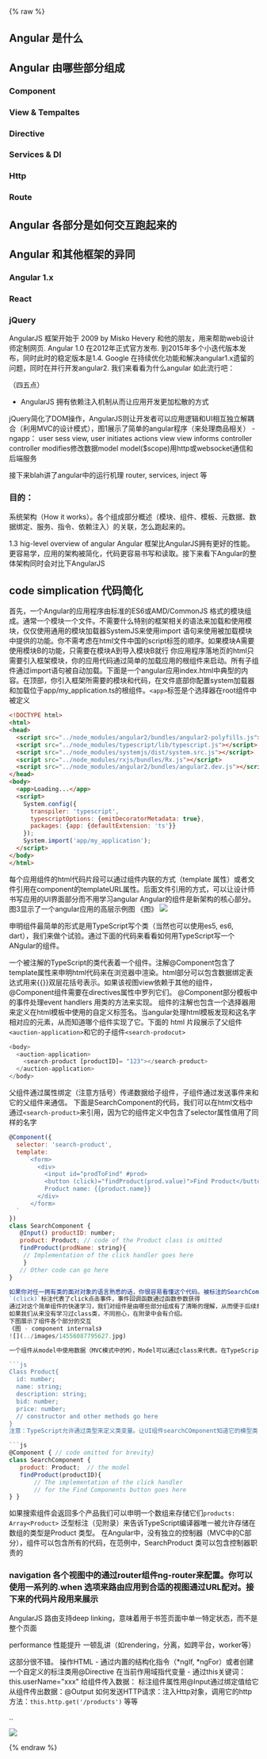 {% raw %}
## Angular 是什么
## Angular 由哪些部分组成
### Component
### View & Tempaltes
### Directive
### Services & DI
### Http
### Route
## Angular 各部分是如何交互跑起来的
## Angular 和其他框架的异同
### Angular 1.x
### React
### jQuery



AngularJS 框架开始于 2009 by Misko Hevery 和他的朋友，用来帮助web设计师定制网页. Angular 1.0 在2012年正式官方发布. 到2015年多个小迭代版本发布，同时此时的稳定版本是1.4. Google 在持续优化功能和解决angular1.x遗留的问题，同时在并行开发angular2. 我们来看看为什么angular 如此流行吧：

（四五点）
- AngularJS 拥有依赖注入机制从而让应用开发更加松散的方式

jQuery简化了DOM操作，AngularJS则让开发者可以应用逻辑和UI相互独立解耦合（利用MVC的设计模式），图1展示了简单的angular程序（来处理商品相关） - ngapp：
user sess view, user initiates actions view
view informs controller
controller modifies修改数据model
model($scope)用http或websocket通信和后端服务


接下来blah讲了angular中的运行机理
router, services, inject 等

### 目的：
系统架构（How it works）。各个组成部分概述（模块、组件、模板、元数据、数据绑定、服务、指令、依赖注入）的关联，怎么跑起来的。

1.3 hig-level overview of angular
Angular 框架比AngularJS拥有更好的性能。更容易学，应用的架构被简化，代码更容易书写和读取。接下来看下Angular的整体架构同时会对比下AngularJS

## code simplication 代码简化
首先，一个Angular的应用程序由标准的ES6或AMD/CommonJS 格式的模块组成。通常一个模块一个文件。不需要什么特别的框架相关的语法来加载和使用模块，仅仅使用通用的模块加载器SystemJS来使用import 语句来使用被加载模块中提供的功能。你不需考虑在html文件中国的script标签的顺序。如果模块A需要使用模块B的功能，只需要在模块A到导入模块B就行
你应用程序落地页的html只需要引入框架模块，你的应用代码通过简单的加载应用的根组件来启动。所有子组件通过import语句被自动加载。下面是一个angular应用index.html中典型的内容。在顶部，你引入框架所需要的模块和代码，在文件底部你配置system加载器和加载位于app/my_application.ts的根组件。`<app>`标签是个选择器在root组件中被定义

```html
<!DOCTYPE html>
<html>
<head>
  <script src="../node_modules/angular2/bundles/angular2-polyfills.js"></script>
  <script src="../node_modules/typescript/lib/typescript.js"></script>
  <script src="../node_modules/systemjs/dist/system.src.js"></script>
  <script src="../node_modules/rxjs/bundles/Rx.js"></script>
  <script src="../node_modules/angular2/bundles/angular2.dev.js"></script>
</head>
<body>
  <app>Loading...</app>
  <script>
    System.config({
      transpiler: 'typescript',
      typescriptOptions: {emitDecoratorMetadata: true},
      packages: {app: {defaultExtension: 'ts'}}
    });
    System.import('app/my_application');
  </script>
</body>
</html>
```

每个应用组件的html代码片段可以通过组件内联的方式（template 属性）或者文件引用在component的templateURL属性。后面文件引用的方式，可以让设计师书写应用的UI界面部分而不用学习angular
Angular的组件是新架构的核心部分。图3显示了一个angular应用的高层示例图
《图》
![](../images/14556087665219.jpg)

申明组件最简单的形式是用TypeScript写个类（当然也可以使用es5, es6, dart），我们来做个试验。通过下面的代码来看看如何用TypeScript写一个ANgular的组件。

一个被注解的TypeScript的类代表着一个组件。注解@Component包含了template属性来申明html代码来在浏览器中渲染。html部分可以包含数据绑定表达式用来{{}}双层花括号表示。如果该视图view依赖于其他的组件，@Component组件需要在directives属性中罗列它们。 @Component部分模板中的事件处理event handlers
用类的方法来实现。
组件的注解也包含一个选择器用来定义在html模板中使用的自定义标签名。当angular处理html模板发现和这名字相对应的元素，从而知道哪个组件实现了它。下面的 html 片段展示了父组件`<auction-application>`和它的子组件`<search-prodocut>`
```javascript
<body>
  <auction-application>
    <search-product [productID]= "123"></search-product>
  </auction-application>
</body>
```
父组件通过属性绑定（注意方括号）传递数据给子组件，子组件通过发送事件来和它的父组件来通信。
下面是SearchComponent的代码，我们可以在html文档中通过`<search-product>`来引用，因为它的组件定义中包含了selector属性值用了同样的名字

```js
@Component({
  selector: 'search-product',
  template:
     `<form>
        <div>
          <input id="prodToFind" #prod>
          <button (click)="findProduct(prod.value)">Find Product</button>
          Product name: {{product.name}}
        </div>
      </form>
  `
})
class SearchComponent {
   @Input() productID: number;
   product: Product; // code of the Product class is omitted
   findProduct(prodName: string){
    // Implementation of the click handler goes here
    }
   // Other code can go here
}

如果你对任一拥有类的面对对象的语言熟悉的话，你很容易看懂这个代码。被标注的SearchComponent类声明了product的变量，它可代表一个拥有多个属性的对象，其中name属性被绑定在视图中`{{product.name}}}`。 #prod 会包含组件的input元素，所以可以不用查询DOM来获得输入的值
`(click)`标注代表了click点击事件，事件回调函数通过函数参数获得
通过对这个简单组件的快速学习，我们对组件是由哪些部分组成有了清晰的理解，从而便于后续章节的学习。
如果我们从来没有学习过class类，不同担心，在附录中会有介绍。
下图展示了组件各个部分的交互
《图 - component internals》
![](../images/14556087795627.jpg)

一个组件从model中使用数据（MVC模式中的M），Model可以通过class来代表。在TypeScript中，模型类用于SearchComponent可以如下：

```js
Class Product{
  id: number;
  name: string;
  description: string;
  bid: number;
  price: number;
  // constructor and other methods go here
}
注意：TypeScript允许通过类型来定义类变量。让UI组件searchCOmponent知道它的模型类，通过定义类变量：

```js
@Component { // code omitted for brevity}
class SearchComponent {
   product: Product;  // the model
   findProduct(productID){
       // The implementation of the click handler
       // for the Find Components button goes here
} }
```
如果搜索组件会返回多个产品我们可以申明一个数组来存储它们`products: Array<Product>`
<Product> 泛型标注（见附录）来告诉TypeScript编译器唯一被允许存储在数组的类型是Product 类型。
在Angular中，没有独立的控制器（MVC中的C部分），组件可以包含所有的代码，在范例中，SearchProduct 类可以包含控制器职责的


### navigation 各个视图中的通过router组件ng-router来配置。你可以使用一系列的.when 选项来路由应用到合适的视图通过URL配对。接下来的代码片段用来展示
AngularJS 路由支持deep linking，意味着用于书签页面中单一特定状态，而不是整个页面

performance 性能提升
一顿乱讲（如rendering，分离，如跨平台，worker等）


这部分很不错。
操作HTML - 通过内置的结构化指令（*ngIf, *ngFor）或者创建一个自定义的标注类用@Directive
在当前作用域指代变量 - 通过this关键词： this.userName="xxx"
给组件传入数据： 标注组件属性用@Input通过绑定值给它
从组件传出数据：@Output
如何发送HTTP请求：注入Http对象，调用它的http方法：`this.http.get('/products')`
等等

..



![](../images/14556088027473.jpg)





{% endraw %}

